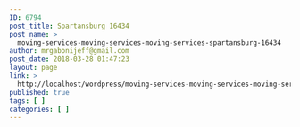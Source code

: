```yaml
---
ID: 6794
post_title: Spartansburg 16434
post_name: >
  moving-services-moving-services-moving-services-spartansburg-16434
author: mrgabonijeff@gmail.com
post_date: 2018-03-28 01:47:23
layout: page
link: >
  http://localhost/wordpress/moving-services-moving-services-moving-services-spartansburg-16434/
published: true
tags: [ ]
categories: [ ]
---
```

